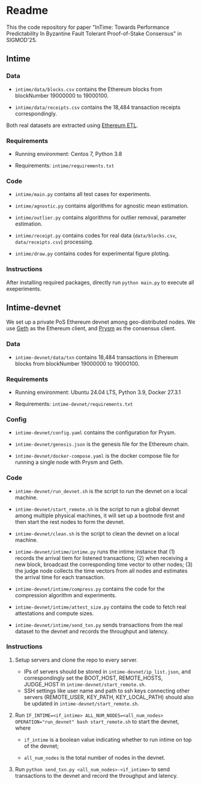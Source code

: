 # Readme

This the code repository for paper "InTime: Towards Performance Predictability In Byzantine Fault Tolerant Proof-of-Stake Consensus" in SIGMOD'25.


## Intime

### Data

- `intime/data/blocks.csv` contains the Ethereum blocks from blockNumber 19000000 to 19000100.

- `intime/data/receipts.csv` contains the 18,484 transaction receipts correspondingly.

Both real datasets are extracted using [Ethereum ETL](https://github.com/blockchain-etl/ethereum-etl).

### Requirements

- Running environment: Centos 7, Python 3.8

- Requirements: `intime/requirements.txt`

### Code

- `intime/main.py` contains all test cases for experiments.

- `intime/agnostic.py` contains algorithms for agnostic mean estimation.

- `intime/outlier.py` contains algorithms for outlier removal, parameter estimation.

- `intime/receipt.py` contains codes for real data (`data/blocks.csv`, `data/receipts.csv`) processing.

- `intime/draw.py` contains codes for experimental figure ploting.

### Instructions

After installing required packages, directly run `python main.py` to execute all exeperiments.


## Intime-devnet

We set up a private PoS Ethereum devnet among geo-distributed nodes. We use [Geth](https://github.com/ethereum/go-ethereum) as the Ethereum client, and [Prysm](https://github.com/prysmaticlabs/prysm) as the consensus client. 

### Data

- `intime-devnet/data/txn` contains 18,484 transactions in Ethereum blocks from blockNumber 19000000 to 19000100.

### Requirements

- Running environment: Ubuntu 24.04 LTS, Python 3.9, Docker 27.3.1

- Requirements: `intime-devnet/requirements.txt`

### Config

- `intime-devnet/config.yaml` contains the configuration for Prysm.

- `intime-devnet/genesis.json` is the genesis file for the Ethereum chain.

- `intime-devnet/docker-compose.yaml` is the docker compose file for running a single node with Prysm and Geth.

### Code

- `intime-devnet/run_devnet.sh` is the script to run the devnet on a local machine.

- `intime-devnet/start_remote.sh` is the script to run a global devnet among multiple physical machines, it will set up a bootnode first and then start the rest nodes to form the devnet.

- `intime-devnet/clean.sh` is the script to clean the devnet on a local machine.

- `intime-devnet/intime/intime.py` runs the intime instance that (1) records the arrival tiem for listened transactions; (2) when receiving a new block, broadcast the corresponding time vector to other nodes; (3) the judge node collects the time vectors from all nodes and estimates the arrival time for each transaction.

- `intime-devnet/intime/compress.py` contains the code for the compression algorithm and experiments.

- `intime-devnet/intime/attest_size.py` contains the code to fetch real attestations and compute sizes.

- `intime-devnet/intime/send_txn.py` sends transactions from the real dataset to the devnet and records the throughput and latency.

### Instructions

1. Setup servers and clone the repo to every server.
    - IPs of servers should be stored in `intime-devnet/ip_list.json`, and correspondingly set the BOOT_HOST, REMOTE_HOSTS, JUDGE_HOST in `intime-devnet/start_remote.sh`.
    - SSH settings like user name and path to ssh keys connecting other servers (REMOTE_USER, KEY_PATH, KEY_LOCAL_PATH) should also be updated in `intime-devnet/start_remote.sh`.

2. Run `IF_INTIME=<if_intime> ALL_NUM_NODES=<all_num_nodes> OPERATION="run_devnet" bash start_remote.sh` to start the devnet, where

    - `if_intime` is a boolean value indicating whether to run intime on top of the devnet;

    - `all_num_nodes` is the total number of nodes in the devnet.

3. Run `python send_txn.py <all_num_nodes>-<if_intime>` to send transactions to the devnet and record the throughput and latency.
